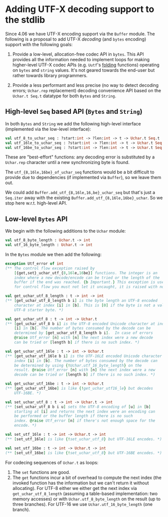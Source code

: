# Adding UTF-X decoding support to the stdlib 

Since 4.06 we have UTF-X encoding support via the `Buffer` module. The
following is a proposal to add UTF-X *decoding* (and `bytes` encoding)
support with the following goals:

1. Provide a low-level, allocation-free codec API in `bytes`. This API
   provides all the information needed to implement loops for making
   higher-level UTF-X codec APIs (e.g. `Uutf`'s [folding](http://erratique.ch/software/uutf/doc/Uutf.String.html#1_Stringfolders) functions) 
   operating on `bytes` and `string` values. It's not geared towards the end-user 
   but rather towards library programmers.
   
2. Provide a less performant and less precise (no way to detect
   decoding errors; `Uchar.rep` replacement) decoding convenience API
   based on the `Uchar.t Seq.t` datatype for both `Bytes` and `String`.

## High-level `Seq` based API (`Bytes` and `String`)

In both `Bytes` and `String` we add the following high-level interface
(implemented via the low-level interface):

```ocaml
val utf_8_to_uchar_seq : ?start:int -> ?len:int -> t -> Uchar.t Seq.t
val utf_16le_to_uchar_seq : ?start:int -> ?len:int -> t -> Uchar.t Seq.t
val utf_16be_to_uchar_seq : ?start:int -> ?len:int -> t -> Uchar.t Seq.t
```

These are "best-effort" functions: any decoding error is substituted by
a `Uchar.rep` character until a new synchronizing byte is found.

The `utf_{8,16le,16be}_of_uchar_seq` functions would be a bit difficult to
provide due to dependencies (if implemented via `Buffer`), so
we leave them out.

We could add `Buffer.add_utf_{8,16le,16,be}_uchar_seq` but that's just
a `Seq.iter` away with the existing `Buffer.add_utf_{8,16le,16be}_uchar`.
So we stop here w.r.t. high-level API.

## Low-level `Bytes` API 

We begin with the following additions to the `Uchar` module: 

```ocaml
val utf_8_byte_length : Uchar.t -> int
val utf_16_byte_length : Uchar.t -> int
```

In the `Bytes` module we then add the following:

```ocaml
exception Utf_error of int
(** The control flow exception raised by
    [{get,set}_uchar_utf_{8,16le,16be}] functions. The integer is an
    index where a new decode/encode can be tried or the length of the
    buffer if the end was reached. {b Important.} This exception is used
    for control flow you must not let it uncaught, it is raised with notrace. *)

val get_uchar_utf_8_length : t -> int -> int
(** [get_uchar_utf_8_length b i] is the byte length an UTF-8 encoded
    character at index [i] in [b]. This is [0] if the byte is not a valid
    UTF-8 starter byte. *)

val get_uchar_utf_8 : t -> int -> Uchar.t
(** [get_uchar_utf_8 b i] is the UTF-8 encoded Unicode character at index
    [i] in [b]. The number of bytes consumed by the decode can be
    determined by [get_uchar_utf_8_length b i].  In case of errors
    @raise Utf_error [n] with [n] the next index were a new decode
    can be tried or [length b] if there is no such index. *)

val get_uchar_utf_16le : t -> int -> Uchar.t
(** [get_uchar_utf_16le b i] is the UTF-16LE encoded Unicode character at
    index [i] in [b]. The number of bytes consumed by the decode can
    be determined by using {!Uchar.utf_16_byte_length} on the
    result. @raise Utf_error [n] with [n] the next index were a new
    decode can be tried or [length b] if there is no such index. *)

val get_uchar_utf_16be : t -> int -> Uchar.t
(** [get_uchar_utf_16be] is like {!get_uchar_utf16_le} but decodes
    UTF-16BE. *)

val set_uchar_utf_8 : t -> int -> Uchar.t -> int
(** [set_uchar_utf_8 b i u] sets the UTF-8 encoding of [u] in [b]
    starting at [i] and returns the next index were an encoding can
    be performed or the buffer length if there is no such
    index. @raise Utf_error [n] if there's not enough space for the
    encode. *)

val set_utf_16le : t -> int -> Uchar.t -> int
(** [set_utf_16le] is like {!set_uchar_utf_8} but UTF-16LE encodes. *)

val set_utf_16be : t -> int -> Uchar.t -> int
(** [set_utf_16be] is like {!set_uchar_utf_8} but UTF-16BE encodes. *)
```

For codecing sequences of `Uchar.t` as loops:

1. The `set` functions are good.
2. The `get` functions incur a bit of overhead to compute the next index (the invoked function has the information but we can't return it without allocating). For UTF-8 either we either get the next index via `get_uchar_utf_8_length` (assuming a table-based implementation: two memory accesses) or with `Uchar.utf_8_byte_length` on the result (up to three branches). For UTF-16 we use `Uchar.utf_16_byte_length` (one branch).
